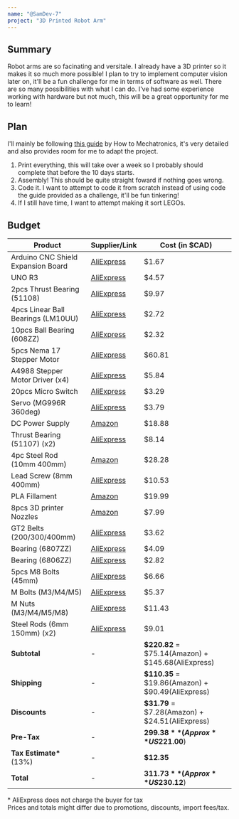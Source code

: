 ```yaml
---
name: "@SamDev-7"
project: "3D Printed Robot Arm"
---
```


## Summary

Robot arms are so facinating and versitale. I already have a 3D printer so it makes it so much more possible! I plan to try to implement computer vision later on, it'll be a fun challenge for me in terms of software as well. There are so many possibilities with what I can do.
I've had some experience working with hardware but not much, this will be a great opportunity for me to learn!

## Plan

I'll mainly be following [this guide](https://howtomechatronics.com/projects/scara-robot-how-to-build-your-own-arduino-based-robot/) by How to Mechatronics, it's very detailed and also provides room for me to adapt the project.
1. Print everything, this will take over a week so I probably should complete that before the 10 days starts.
2. Assembly! This should be quite straight foward if nothing goes wrong. 
3. Code it. I want to attempt to code it from scratch instead of using code the guide provided as a challenge, it'll be fun tinkering! 
4. If I still have time, I want to attempt making it sort LEGOs. 

## Budget

| Product | Supplier/Link | Cost (in $CAD) |
| - | - | - |
| Arduino CNC Shield Expansion Board | [AliExpress](https://www.aliexpress.com/item/32829639929.html) | $1.67 | 
| UNO R3 | [AliExpress](https://www.aliexpress.com/item/1005002997846504.html) | $4.57 | 
| 2pcs Thrust Bearing (51108) | [AliExpress](https://www.aliexpress.com/item/1000004759049.html) | $9.97 | 
| 4pcs Linear Ball Bearings (LM10UU) | [AliExpress](https://www.aliexpress.com/item/1005001371463997.html) | $2.72 |
| 10pcs Ball Bearing (608ZZ) | [AliExpress](https://www.aliexpress.com/item/32986355339.html) | $2.32 |
| 5pcs Nema 17 Stepper Motor | [AliExpress](https://www.aliexpress.com/item/1005001303445983.html) | $60.81 |
| A4988 Stepper Motor Driver (x4) | [AliExpress](https://www.aliexpress.com/item/32802244032.html) | $5.84 | 
| 20pcs Micro Switch | [AliExpress](https://www.aliexpress.com/item/32812476561.html) | $3.29 | 
| Servo (MG996R 360deg) | [AliExpress](https://www.aliexpress.com/item/32954365576.html) | $3.79 |
| DC Power Supply | [Amazon](https://www.amazon.ca/gp/product/B06Y64QLBM/) | $18.88 |
| Thrust Bearing (51107) (x2) | [AliExpress](https://www.aliexpress.com/item/1005004382521768.html) | $8.14 |
| 4pc Steel Rod (10mm 400mm) | [Amazon](https://www.amazon.ca/gp/product/B09KH8TZT2) | $28.28 |
| Lead Screw (8mm 400mm) | [AliExpress](https://www.aliexpress.com/item/32507277503.html) | $10.53 |
| PLA Fillament | [Amazon](https://www.amazon.ca/OVERTURE-Filament-Consumables-Dimensional-Accuracy/dp/B07PDW6X99/) | $19.99 |
| 8pcs 3D printer Nozzles | [Amazon](https://www.amazon.ca/gp/product/B0B7NL58XT/) | $7.99 |
| GT2 Belts (200/300/400mm) | [AliExpress](https://www.aliexpress.com/item/1005004309993673.html) | $3.62 |
| Bearing (6807ZZ) | [AliExpress](https://www.aliexpress.com/item/1005003399460456.html) | $4.09 |
| Bearing (6806ZZ) | [AliExpress](https://www.aliexpress.com/item/1005003943918727.html) | $2.82 |
| 5pcs M8 Bolts (45mm) | [AliExpress](https://www.aliexpress.com/item/1005002320975566.html) | $6.66 |
| M Bolts (M3/M4/M5) | [AliExpress](https://www.aliexpress.com/item/1005003594879155.html) | $5.37 |
| M Nuts (M3/M4/M5/M8) | [AliExpress](https://www.aliexpress.com/item/33012003529.html) | $11.43 | 
| Steel Rods (6mm 150mm) (x2) | [AliExpress](https://www.aliexpress.com/item/32332798910.html) | $9.01 | 
| **Subtotal** | - | **$220.82** = $75.14(Amazon) + $145.68(AliExpress) |
| **Shipping** | - | **$110.35** = $19.86(Amazon) + $90.49(AliExpress) |
| **Discounts** | - | **$31.79** = $7.28(Amazon) + $24.51(AliExpress) |
| **Pre-Tax** | - | **$299.38** (Approx **US$221.00**) |
| **Tax Estimate\*** (13%) | - | **$12.35** |
| **Total** | - | **$311.73** (Approx **US$230.12**) |

\* AliExpress does not charge the buyer for tax <br>
Prices and totals might differ due to promotions, discounts, import fees/tax.
